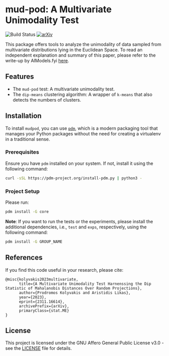 # mud-pod: A Multivariate Unimodality Test

![Build Status](https://github.com/prokolyvakis/mudpod/actions/workflows/test_workflow.yml/badge.svg)
[![arXiv](https://img.shields.io/badge/arXiv-2311.16614-b31b1b.svg)](https://arxiv.org/abs/2311.16614)

This package offers tools to analyze the unimodality of data sampled from multivariate distributions lying in the Euclidean Space. To read an independent explanation and summary of this paper, please refer to the write-up by AIModels.fyi [here](https://www.aimodels.fyi/papers/arxiv/multivariate-unimodality-test-harnessing-dip-statistic-mahalanobis).

## Features

- The `mud-pod` test: A multivariate unimodality test.
- The `dip-means` clustering algorithm: A wrapper of `k-means` that also detects the numbers of clusters.

## Installation

To install `mudpod`, you can use [`pdm`](https://pdm-project.org/latest/), which is a modern packaging tool that manages your Python packages without the need for creating a virtualenv in a traditional sense.

### Prerequisites

Ensure you have `pdm` installed on your system. If not, install it using the following command:

```bash
curl -sSL https://pdm-project.org/install-pdm.py | python3 -
```

### Project Setup

Please run:

```bash
pdm install -G core
```

**Note**: If you want to run the tests or the experiments, please install the additional dependencies, i.e., `test` and `exps`, respectively, using the following command:

```bash
pdm install -G GROUP_NAME
```

## References

If you find this code useful in your research, please cite:

```
@misc{kolyvakis2023multivariate,
      title={A Multivariate Unimodality Test Harnenssing the Dip Statistic of Mahalanobis Distances Over Random Projections}, 
      author={Prodromos Kolyvakis and Aristidis Likas},
      year={2023},
      eprint={2311.16614},
      archivePrefix={arXiv},
      primaryClass={stat.ME}
}
```

## License

This project is licensed under the GNU Affero General Public License v3.0 - see the [LICENSE](LICENSE) file for details.
